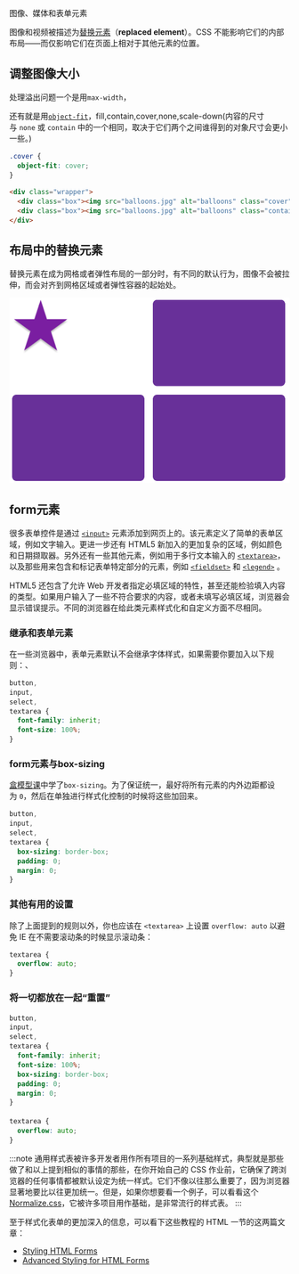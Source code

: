 图像、媒体和表单元素

图像和视频被描述为[替换元素](https://developer.mozilla.org/zh-CN/docs/Web/CSS/Replaced_element)（**replaced element**）。CSS 不能影响它们的内部布局——而仅影响它们在页面上相对于其他元素的位置。

## 调整图像大小

处理溢出问题一个是用`max-width`，

还有就是用[`object-fit`](https://developer.mozilla.org/zh-CN/docs/Web/CSS/object-fit)，fill,contain,cover,none,scale-down(内容的尺寸与 `none` 或 `contain` 中的一个相同，取决于它们两个之间谁得到的对象尺寸会更小一些。)
```css
.cover {
  object-fit: cover;
}
```
```html
<div class="wrapper">
  <div class="box"><img src="balloons.jpg" alt="balloons" class="cover"></div>
  <div class="box"><img src="balloons.jpg" alt="balloons" class="contain"></div>
</div>
```

## 布局中的替换元素

替换元素在成为网格或者弹性布局的一部分时，有不同的默认行为，图像不会被拉伸，而会对齐到网格区域或者弹性容器的起始处。

![](../../img/19.Images,%20media,%20and%20form%20elements-20230928172241.png)

## form元素

很多表单控件是通过 [`<input>`](https://developer.mozilla.org/zh-CN/docs/Web/HTML/Element/input) 元素添加到网页上的。该元素定义了简单的表单区域，例如文字输入。更进一步还有 HTML5 新加入的更加复杂的区域，例如颜色和日期撷取器。另外还有一些其他元素，例如用于多行文本输入的 [`<textarea>`](https://developer.mozilla.org/zh-CN/docs/Web/HTML/Element/textarea)，以及那些用来包含和标记表单特定部分的元素，例如 [`<fieldset>`](https://developer.mozilla.org/zh-CN/docs/Web/HTML/Element/fieldset) 和 [`<legend>`](https://developer.mozilla.org/zh-CN/docs/Web/HTML/Element/legend) 。

HTML5 还包含了允许 Web 开发者指定必填区域的特性，甚至还能检验填入内容的类型。如果用户输入了一些不符合要求的内容，或者未填写必填区域，浏览器会显示错误提示。不同的浏览器在给此类元素样式化和自定义方面不尽相同。

### 继承和表单元素

在一些浏览器中，表单元素默认不会继承字体样式，如果需要你要加入以下规则：、
```css
button,
input,
select,
textarea {
  font-family: inherit;
  font-size: 100%;
}
```

### form元素与box-sizing

[盒模型课](https://developer.mozilla.org/zh-CN/docs/Learn/CSS/Building_blocks/The_box_model)中学了`box-sizing`。为了保证统一，最好将所有元素的内外边距都设为 `0`，然后在单独进行样式化控制的时候将这些加回来。

```css
button,
input,
select,
textarea {
  box-sizing: border-box;
  padding: 0;
  margin: 0;
}
```

### 其他有用的设置

除了上面提到的规则以外，你也应该在 `<textarea>` 上设置 `overflow: auto` 以避免 IE 在不需要滚动条的时候显示滚动条：
```css
textarea {
  overflow: auto;
}
```

### 将一切都放在一起“重置”

```css
button,
input,
select,
textarea {
  font-family: inherit;
  font-size: 100%;
  box-sizing: border-box;
  padding: 0;
  margin: 0;
}

textarea {
  overflow: auto;
}
```

:::note
通用样式表被许多开发者用作所有项目的一系列基础样式，典型就是那些做了和以上提到相似的事情的那些，在你开始自己的 CSS 作业前，它确保了跨浏览器的任何事情都被默认设定为统一样式。它们不像以往那么重要了，因为浏览器显著地要比以往更加统一。但是，如果你想要看一个例子，可以看看这个[Normalize.css](http://necolas.github.io/normalize.css/)，它被许多项目用作基础，是非常流行的样式表。
:::

至于样式化表单的更加深入的信息，可以看下这些教程的 HTML 一节的这两篇文章：

- [Styling HTML Forms](https://developer.mozilla.org/zh-CN/docs/Learn/Forms/Styling_web_forms)
- [Advanced Styling for HTML Forms](https://developer.mozilla.org/zh-CN/docs/Learn/Forms/Advanced_form_styling)

